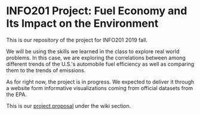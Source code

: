 # INFO201 Project: Fuel Economy and Its Impact on the Environment
This is our repository of the project for INFO201 2019 fall.

We will be using the skills we learned in the class to explore real world problems. In this case, we are exploring the correlations between among different trends of the U.S.'s automobile fuel efficiency as well as comparing them to the trends of emissions.   

As for right now, the project is in progress. We expected to deliver it through a website form informative visualizations coming from official datasets from the EPA.

This is our [project proposal](https://github.com/xudav18/INFO201/wiki) under the wiki section.
